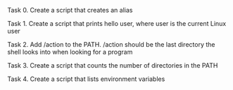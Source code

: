 Task 0. Create a script that creates an alias

Task 1. Create a script that prints hello user, where user is the current Linux user

Task 2. Add /action to the PATH. /action should be the last directory the shell looks into when looking for a program

Task 3. Create a script that counts the number of directories in the PATH

Task 4. Create a script that lists environment variables   
